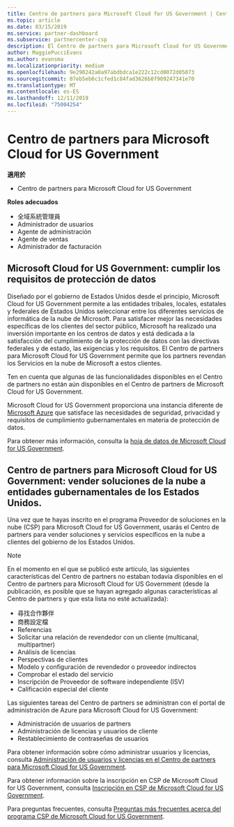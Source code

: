 ```yaml
---
title: Centro de partners para Microsoft Cloud for US Government | Centro de partners para Microsoft Cloud for US Government
ms.topic: article
ms.date: 03/15/2019
ms.service: partner-dashboard
ms.subservice: partnercenter-csp
description: El Centro de partners para Microsoft Cloud for US Government es el portal empresarial para los partners de Microsoft que quieren ofrecer soluciones en la nube de Microsoft a clientes que trabajan con los organismos gubernamentales en los Estados Unidos.
author: MaggiePucciEvans
ms.author: evansma
ms.localizationpriority: medium
ms.openlocfilehash: 9e290242a0a97abdbdca1e222c12cd0072d05073
ms.sourcegitcommit: 07eb5eb6c1cfed1c84fad3626b8f989247341e70
ms.translationtype: MT
ms.contentlocale: es-ES
ms.lasthandoff: 12/11/2019
ms.locfileid: "75004254"
---
```

# <a name="partner-center-for-microsoft-cloud-for-us-government"></a>Centro de partners para Microsoft Cloud for US Government

**適用於**

-  Centro de partners para Microsoft Cloud for US Government

**Roles adecuados**
-   全域系統管理員
-   Administrador de usuarios
-   Agente de administración
-   Agente de ventas
-   Administrador de facturación

## <a name="microsoft-cloud-for-us-government-meeting-data-protection-requirements"></a>Microsoft Cloud for US Government: cumplir los requisitos de protección de datos 

Diseñado por el gobierno de Estados Unidos desde el principio, Microsoft Cloud for US Government permite a las entidades tribales, locales, estatales y federales de Estados Unidos seleccionar entre los diferentes servicios de informática de la nube de Microsoft. Para satisfacer mejor las necesidades específicas de los clientes del sector público, Microsoft ha realizado una inversión importante en los centros de datos y está dedicada a la satisfacción del cumplimiento de la protección de datos con las directivas federales y de estado, las exigencias y los requisitos. El Centro de partners para Microsoft Cloud for US Government permite que los partners revendan los Servicios en la nube de Microsoft a estos clientes.

Ten en cuenta que algunas de las funcionalidades disponibles en el Centro de partners no están aún disponibles en el Centro de partners de Microsoft Cloud for US Government.

Microsoft Cloud for US Government proporciona una instancia diferente de [Microsoft Azure](https://azure.microsoft.com/overview/clouds/government/) que satisface las necesidades de seguridad, privacidad y requisitos de cumplimiento gubernamentales en materia de protección de datos. 

Para obtener más información, consulta la [hoja de datos de Microsoft Cloud for US Government](https://download.microsoft.com/download/C/9/C/C9CA3002-DFC4-4ADA-841F-DF42AEC042FB/Microsoft_Azure_Government_Datasheet_EN_US.PDF).

## <a name="partner-center-for-microsoft-cloud-for-us-government-selling-cloud-solutions-to-us-government-entities"></a>Centro de partners para Microsoft Cloud for US Government: vender soluciones de la nube a entidades gubernamentales de los Estados Unidos.

Una vez que te hayas inscrito en el programa Proveedor de soluciones en la nube (CSP) para Microsoft Cloud for US Government, usarás el Centro de partners para vender soluciones y servicios específicos en la nube a clientes del gobierno de los Estados Unidos. 

> [!NOTE]  
> En el momento en el que se publicó este artículo, las siguientes características del Centro de partners no estaban todavía disponibles en el Centro de partners para Microsoft Cloud for US Government (desde la publicación, es posible que se hayan agregado algunas características al Centro de partners y que esta lista no esté actualizada):

- 尋找合作夥伴
- 商務設定檔
- Referencias
- Solicitar una relación de revendedor con un cliente (multicanal, multipartner)
- Análisis de licencias
- Perspectivas de clientes
- Modelo y configuración de revendedor o proveedor indirectos
- Comprobar el estado del servicio
- Inscripción de Proveedor de software independiente (ISV)
- Calificación especial del cliente

Las siguientes tareas del Centro de partners se administran con el portal de administración de Azure para Microsoft Cloud for US Government: 

-   Administración de usuarios de partners
-   Administración de licencias y usuarios de cliente
-   Restablecimiento de contraseñas de usuarios

Para obtener información sobre cómo administrar usuarios y licencias, consulta [Administración de usuarios y licencias en el Centro de partners para Microsoft Cloud for US Government](user-management-in-partner-center-for-microsoft-us-govt-cloud.md).

Para obtener información sobre la inscripción en CSP de Microsoft Cloud for US Government, consulta [Inscripción en CSP de Microsoft Cloud for US Government](enroll-in-csp-for-microsoft-us-govt-cloud.md).

Para preguntas frecuentes, consulta [Preguntas más frecuentes acerca del programa CSP de Microsoft Cloud for US Government](faq-for-us-govt-cloud.md).
